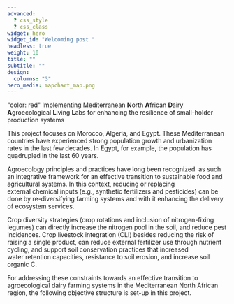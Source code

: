 ```yaml
---
advanced:
  ? css_style
  ? css_class
widget: hero
widget_id: "Welcoming post "
headless: true
weight: 10
title: ""
subtitle: ""
design:
  columns: "3"
hero_media: mapchart_map.png
---
```

"color: red"
Implementing Mediterranean **N**orth **A**frican **D**airy 
**A**groecological **L**iving **L**abs for enhancing the 
resilience of small-holder production systems  

This project focuses on Morocco, Algeria, and Egypt. These Mediterranean countries have experienced strong population growth and urbanization rates in the last few decades. 
In Egypt, for example, the population has quadrupled in the last 60 years.

Agroecology principles and practices have long been recognized 
as such an integrative framework for an effective transition to 
sustainable food and agricultural systems. In this context, 
reducing or replacing external chemical inputs (e.g., synthetic fertilizers 
and pesticides) can be done by re-diversifying farming systems and 
with it enhancing the delivery of ecosystem services.

Crop diversity strategies (crop rotations and inclusion of nitrogen-fixing legumes) can directly increase the nitrogen pool in the soil, and reduce pest incidences. Crop livestock integration (CLI) besides reducing the risk of raising a single product, can reduce external fertilizer use through nutrient cycling, and support soil conservation practices that increased water retention capacities, resistance to soil erosion, and increase soil organic C. 

For addressing these constraints towards an effective transition to agroecological dairy farming systems in the Mediterranean North African region, the following objective structure is set-up in this project. 


